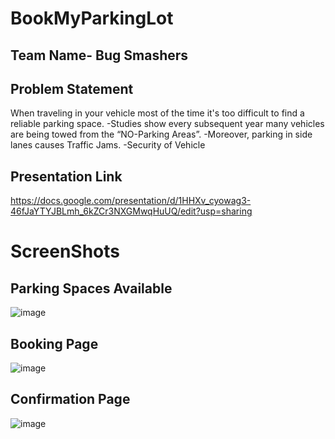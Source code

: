 # BookMyParkingLot

## Team Name- Bug Smashers

## Problem Statement
When traveling in your vehicle most of the time it's too difficult to find a reliable parking space.
-Studies show every subsequent year many vehicles are being towed from the “NO-Parking Areas”.
-Moreover, parking in side lanes causes Traffic Jams.
-Security of Vehicle

## Presentation Link
https://docs.google.com/presentation/d/1HHXv_cyowag3-46fJaYTYJBLmh_6kZCr3NXGMwqHuUQ/edit?usp=sharing

# ScreenShots
## Parking Spaces Available
![image](https://user-images.githubusercontent.com/77025176/200157452-68125b50-ffe3-4493-a194-19121da99069.png)

## Booking Page
![image](https://user-images.githubusercontent.com/77025176/200157464-c12e502d-70ec-4fce-80e5-4de30480689d.png)

## Confirmation Page
![image](https://user-images.githubusercontent.com/77025176/200157474-27f332a3-7e3f-49cb-9c69-eb98cb641ef2.png)



 
